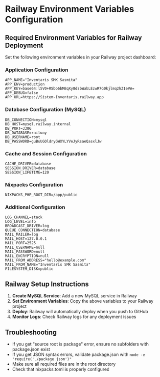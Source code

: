 # Railway Environment Variables Configuration

## Required Environment Variables for Railway Deployment

Set the following environment variables in your Railway project dashboard:

### Application Configuration
```
APP_NAME="Inventaris SMK Sasmita"
APP_ENV=production
APP_KEY=base64:l5V0+RSbo6bMBqXy8dzbWabLEzwR7G0kjlmq2hZ1eVA=
APP_DEBUG=false
APP_URL=https://Sistem-Inventaris.railway.app
```

### Database Configuration (MySQL)
```
DB_CONNECTION=mysql
DB_HOST=mysql.railway.internal
DB_PORT=3306
DB_DATABASE=railway
DB_USERNAME=root
DB_PASSWORD=guBuUGOldryGWXYLYVeJyRsaeQasxlJw
```

### Cache and Session Configuration
```
CACHE_DRIVER=database
SESSION_DRIVER=database
SESSION_LIFETIME=120
```

### Nixpacks Configuration
```
NIXPACKS_PHP_ROOT_DIR=/app/public
```

### Additional Configuration
```
LOG_CHANNEL=stack
LOG_LEVEL=info
BROADCAST_DRIVER=log
QUEUE_CONNECTION=database
MAIL_MAILER=log
MAIL_HOST=127.0.0.1
MAIL_PORT=2525
MAIL_USERNAME=null
MAIL_PASSWORD=null
MAIL_ENCRYPTION=null
MAIL_FROM_ADDRESS="hello@example.com"
MAIL_FROM_NAME="Inventaris SMK Sasmita"
FILESYSTEM_DISK=public
```

## Railway Setup Instructions

1. **Create MySQL Service**: Add a new MySQL service in Railway
2. **Set Environment Variables**: Copy the above variables to your Railway project
3. **Deploy**: Railway will automatically deploy when you push to GitHub
4. **Monitor Logs**: Check Railway logs for any deployment issues

## Troubleshooting

- If you get "source root is package" error, ensure no subfolders with package.json exist
- If you get JSON syntax errors, validate package.json with `node -e "require('./package.json')"`
- Make sure all required files are in the root directory
- Check that nixpacks.toml is properly configured 